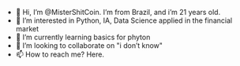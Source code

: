 - 👋 Hi, I’m @MisterShitCoin. I’m from Brazil, and i’m 21 years old.
- 👀 I’m interested in Python, IA, Data Science applied in the financial market
- 🌱 I’m currently learning basics for phyton 
- 💞️ I’m looking to collaborate on "i don’t know" 
- 📫 How to reach me? Here.

<!---
MisterShitCoin/MisterShitCoin is a ✨ special ✨ repository because its `README.md` (this file) appears on your GitHub profile.
You can click the Preview link to take a look at your changes.
--->
